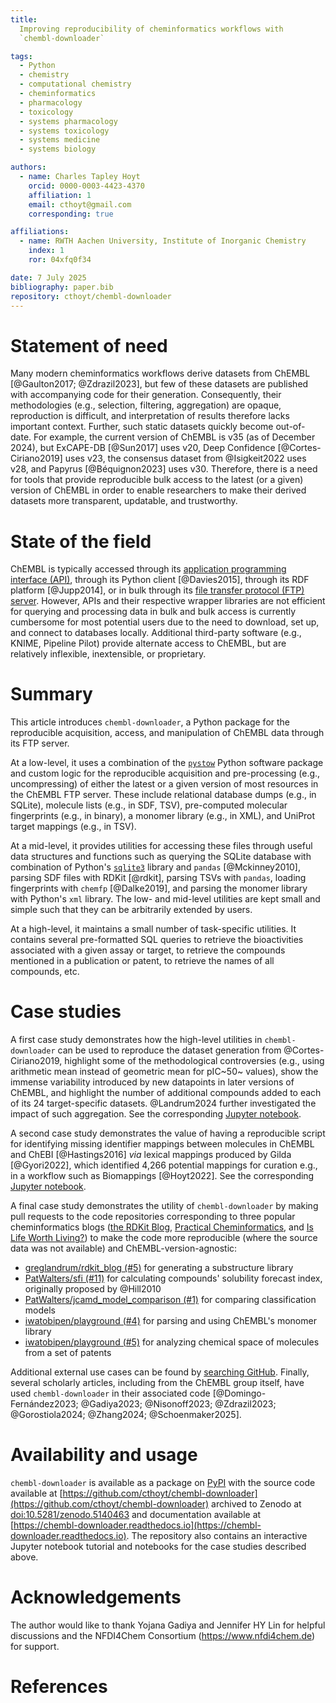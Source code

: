 ```yaml
---
title:
  Improving reproducibility of cheminformatics workflows with
  `chembl-downloader`

tags:
  - Python
  - chemistry
  - computational chemistry
  - cheminformatics
  - pharmacology
  - toxicology
  - systems pharmacology
  - systems toxicology
  - systems medicine
  - systems biology

authors:
  - name: Charles Tapley Hoyt
    orcid: 0000-0003-4423-4370
    affiliation: 1
    email: cthoyt@gmail.com
    corresponding: true

affiliations:
  - name: RWTH Aachen University, Institute of Inorganic Chemistry
    index: 1
    ror: 04xfq0f34

date: 7 July 2025
bibliography: paper.bib
repository: cthoyt/chembl-downloader
---
```


# Statement of need

Many modern cheminformatics workflows derive datasets from ChEMBL [@Gaulton2017;
@Zdrazil2023], but few of these datasets are published with accompanying code
for their generation. Consequently, their methodologies (e.g., selection,
filtering, aggregation) are opaque, reproduction is difficult, and
interpretation of results therefore lacks important context. Further, such
static datasets quickly become out-of-date. For example, the current version of
ChEMBL is v35 (as of December 2024), but ExCAPE-DB [@Sun2017] uses v20, Deep
Confidence [@Cortes-Ciriano2019] uses v23, the consensus dataset from
@Isigkeit2022 uses v28, and Papyrus [@Béquignon2023] uses v30. Therefore, there
is a need for tools that provide reproducible bulk access to the latest (or a
given) version of ChEMBL in order to enable researchers to make their derived
datasets more transparent, updatable, and trustworthy.

# State of the field

ChEMBL is typically accessed through its
[application programming interface (API)](https://www.ebi.ac.uk/chembl/api/data/docs),
through its Python client [@Davies2015], through its RDF platform [@Jupp2014],
or in bulk through its
[file transfer protocol (FTP) server](https://ftp.ebi.ac.uk/pub/databases/chembl/ChEMBLdb/releases).
However, APIs and their respective wrapper libraries are not efficient for
querying and processing data in bulk and bulk access is currently cumbersome for
most potential users due to the need to download, set up, and connect to
databases locally. Additional third-party software (e.g., KNIME, Pipeline Pilot)
provide alternate access to ChEMBL, but are relatively inflexible, inextensible,
or proprietary.

# Summary

This article introduces `chembl-downloader`, a Python package for the
reproducible acquisition, access, and manipulation of ChEMBL data through its
FTP server.

At a low-level, it uses a combination of the
[`pystow`](https://github.com/cthoyt/pystow) Python software package and custom
logic for the reproducible acquisition and pre-processing (e.g., uncompressing)
of either the latest or a given version of most resources in the ChEMBL FTP
server. These include relational database dumps (e.g., in SQLite), molecule
lists (e.g., in SDF, TSV), pre-computed molecular fingerprints (e.g., in
binary), a monomer library (e.g., in XML), and UniProt target mappings (e.g., in
TSV).

At a mid-level, it provides utilities for accessing these files through useful
data structures and functions such as querying the SQLite database with
combination of Python's
[`sqlite3`](https://docs.python.org/3/library/sqlite3.html) library and `pandas`
[@Mckinney2010], parsing SDF files with RDKit [@rdkit], parsing TSVs with
`pandas`, loading fingerprints with `chemfp` [@Dalke2019], and parsing the
monomer library with Python's `xml` library. The low- and mid-level utilities
are kept small and simple such that they can be arbitrarily extended by users.

At a high-level, it maintains a small number of task-specific utilities. It
contains several pre-formatted SQL queries to retrieve the bioactivities
associated with a given assay or target, to retrieve the compounds mentioned in
a publication or patent, to retrieve the names of all compounds, etc.

# Case studies

A first case study demonstrates how the high-level utilities in
`chembl-downloader` can be used to reproduce the dataset generation from
@Cortes-Ciriano2019, highlight some of the methodological controversies (e.g.,
using arithmetic mean instead of geometric mean for pIC~50~ values), show the
immense variability introduced by new datapoints in later versions of ChEMBL,
and highlight the number of additional compounds added to each of its 24
target-specific datasets. @Landrum2024 further investigated the impact of such
aggregation. See the corresponding
[Jupyter notebook](https://github.com/cthoyt/chembl-downloader/blob/main/notebooks/cortes-ciriano-refresh.ipynb).

A second case study demonstrates the value of having a reproducible script for
identifying missing identifier mappings between molecules in ChEMBL and ChEBI
[@Hastings2016] _via_ lexical mappings produced by Gilda [@Gyori2022], which
identified 4,266 potential mappings for curation e.g., in a workflow such as
Biomappings [@Hoyt2022]. See the corresponding
[Jupyter notebook](https://github.com/cthoyt/chembl-downloader/blob/main/notebooks/chebi-mappings.ipynb).

A final case study demonstrates the utility of `chembl-downloader` by making
pull requests to the code repositories corresponding to three popular
cheminformatics blogs
([the RDKit Blog](https://greglandrum.github.io/rdkit-blog/),
[Practical Cheminformatics](https://practicalcheminformatics.blogspot.com), and
[Is Life Worth Living?](https://iwatobipen.wordpress.com/)) to make the code
more reproducible (where the source data was not available) and
ChEMBL-version-agnostic:

- [greglandrum/rdkit_blog (#5)](https://github.com/greglandrum/rdkit_blog/pull/5)
  for generating a substructure library
- [PatWalters/sfi (#11)](https://github.com/PatWalters/sfi/pull/11) for
  calculating compounds' solubility forecast index, originally proposed by
  @Hill2010
- [PatWalters/jcamd_model_comparison (#1)](https://github.com/PatWalters/jcamd_model_comparison/pull/1)
  for comparing classification models
- [iwatobipen/playground (#4)](https://github.com/iwatobipen/playground/pull/4)
  for parsing and using ChEMBL's monomer library
- [iwatobipen/playground (#5)](https://github.com/iwatobipen/playground/pull/5)
  for analyzing chemical space of molecules from a set of patents

Additional external use cases can be found by
[searching GitHub](https://github.com/search?q=%22import%20chembl_downloader%22%20OR%20%22from%20chembl_downloader%20import%22%20language%3APython%20NOT%20is%3Afork%20-owner%3Acthoyt&type=code).
Finally, several scholarly articles, including from the ChEMBL group itself,
have used `chembl-downloader` in their associated code [@Domingo-Fernández2023;
@Gadiya2023; @Nisonoff2023; @Zdrazil2023; @Gorostiola2024; @Zhang2024;
@Schoenmaker2025].

# Availability and usage

`chembl-downloader` is available as a package on
[PyPI](https://pypi.org/project/chembl-downloader) with the source code
available at
[https://github.com/cthoyt/chembl-downloader](https://github.com/cthoyt/chembl-downloader)
archived to Zenodo at
[doi:10.5281/zenodo.5140463](https://doi.org/10.5281/zenodo.5140463) and
documentation available at
[https://chembl-downloader.readthedocs.io](https://chembl-downloader.readthedocs.io).
The repository also contains an interactive Jupyter notebook tutorial and
notebooks for the case studies described above.

# Acknowledgements

The author would like to thank Yojana Gadiya and Jennifer HY Lin for helpful
discussions and the NFDI4Chem Consortium (https://www.nfdi4chem.de) for support.

# References
